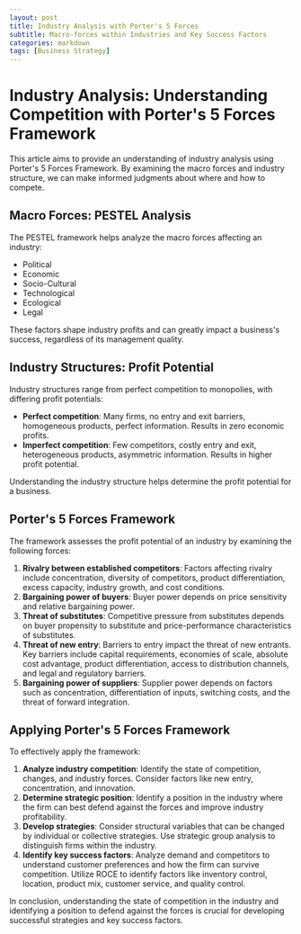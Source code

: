 ```yaml
---
layout: post
title: Industry Analysis with Porter's 5 Forces
subtitle: Macro-forces within Industries and Key Success Factors
categories: markdown
tags: [Business Strategy]
---
```

# **Industry Analysis: Understanding Competition with Porter's 5 Forces Framework**

This article aims to provide an understanding of industry analysis using Porter's 5 Forces Framework. By examining the macro forces and industry structure, we can make informed judgments about where and how to compete.

## **Macro Forces: PESTEL Analysis**

The PESTEL framework helps analyze the macro forces affecting an industry:

- Political
- Economic
- Socio-Cultural
- Technological
- Ecological
- Legal

These factors shape industry profits and can greatly impact a business's success, regardless of its management quality.

## **Industry Structures: Profit Potential**

Industry structures range from perfect competition to monopolies, with differing profit potentials:

- **Perfect competition**: Many firms, no entry and exit barriers, homogeneous products, perfect information. Results in zero economic profits.
- **Imperfect competition**: Few competitors, costly entry and exit, heterogeneous products, asymmetric information. Results in higher profit potential.

Understanding the industry structure helps determine the profit potential for a business.

## **Porter's 5 Forces Framework**

The framework assesses the profit potential of an industry by examining the following forces:

1. **Rivalry between established competitors**: Factors affecting rivalry include concentration, diversity of competitors, product differentiation, excess capacity, industry growth, and cost conditions.
2. **Bargaining power of buyers**: Buyer power depends on price sensitivity and relative bargaining power.
3. **Threat of substitutes**: Competitive pressure from substitutes depends on buyer propensity to substitute and price-performance characteristics of substitutes.
4. **Threat of new entry**: Barriers to entry impact the threat of new entrants. Key barriers include capital requirements, economies of scale, absolute cost advantage, product differentiation, access to distribution channels, and legal and regulatory barriers.
5. **Bargaining power of suppliers**: Supplier power depends on factors such as concentration, differentiation of inputs, switching costs, and the threat of forward integration.

## **Applying Porter's 5 Forces Framework**

To effectively apply the framework:

1. **Analyze industry competition**: Identify the state of competition, changes, and industry forces. Consider factors like new entry, concentration, and innovation.
2. **Determine strategic position**: Identify a position in the industry where the firm can best defend against the forces and improve industry profitability.
3. **Develop strategies**: Consider structural variables that can be changed by individual or collective strategies. Use strategic group analysis to distinguish firms within the industry.
4. **Identify key success factors**: Analyze demand and competitors to understand customer preferences and how the firm can survive competition. Utilize ROCE to identify factors like inventory control, location, product mix, customer service, and quality control.

In conclusion, understanding the state of competition in the industry and identifying a position to defend against the forces is crucial for developing successful strategies and key success factors.